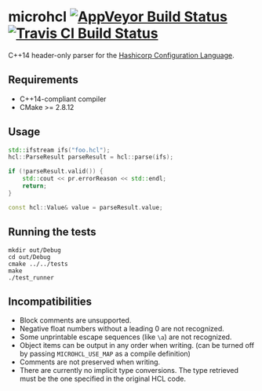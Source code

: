 # microhcl [![AppVeyor Build Status][appveyor-build-status-svg]][appveyor-build-status] [![Travis CI Build Status][travis-build-status-svg]][travis-build-status]
C++14 header-only parser for the [Hashicorp Configuration Language](https://www.github.com/hashicorp/hcl).

## Requirements
- C++14-compliant compiler
- CMake >= 2.8.12

## Usage
```c++
std::ifstream ifs("foo.hcl");
hcl::ParseResult parseResult = hcl::parse(ifs);

if (!parseResult.valid()) {
    std::cout << pr.errorReason << std::endl;
    return;
}

const hcl::Value& value = parseResult.value;
```

## Running the tests
```
mkdir out/Debug
cd out/Debug
cmake ../../tests
make
./test_runner
```

## Incompatibilities
- Block comments are unsupported.
- Negative float numbers without a leading 0 are not recognized.
- Some unprintable escape sequences (like `\a`) are not recognized.
- Object items can be output in any order when writing. (can be turned off by passing `MICROHCL_USE_MAP` as a compile definition)
- Comments are not preserved when writing.
- There are currently no implicit type conversions. The type retrieved must be the one specified in the original HCL code.

<!-- Badges -->
[appveyor-build-status]: https://ci.appveyor.com/project/Ruin0x11/microhcl/branch/master
[appveyor-build-status-svg]: https://ci.appveyor.com/api/projects/status/fi2su01yo2eah7wf/branch/master?svg=true
[travis-build-status]: https://travis-ci.org/Ruin0x11/microhcl?branch=master
[travis-build-status-svg]: https://travis-ci.org/Ruin0x11/microhcl.svg?branch=master
